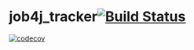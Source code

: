 # job4j_tracker[![Build Status](https://travis-ci.org/Egorsarantsev4565/job4j_tracker.svg?branch=master)](https://travis-ci.org/Egorsarantsev4565/job4j_tracker)
[![codecov](https://codecov.io/gh/Egorsarantsev4565/job4j_tracker/branch/master/graph/badge.svg?token=FPUMZA42M8)](https://codecov.io/gh/Egorsarantsev4565/job4j_tracker)